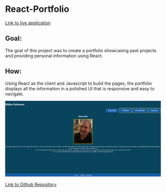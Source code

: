 # React-Portfolio
[Link to live application](https://niklassolomon.github.io/React-Portfolio/)
## Goal:
The goal of this project was to create a portfolio showcasing past projects and providing personal information using React.

## How:
Using React as the client and Javascript to build the pages, the portfolio displays all the information in a polished UI that is responsive and easy to navigate.

![Screenshot of portfolio](./public/images/reactportfolio.PNG)

[Link to Github Repository](https://github.com/NiklasSolomon/React-Portfolio)
